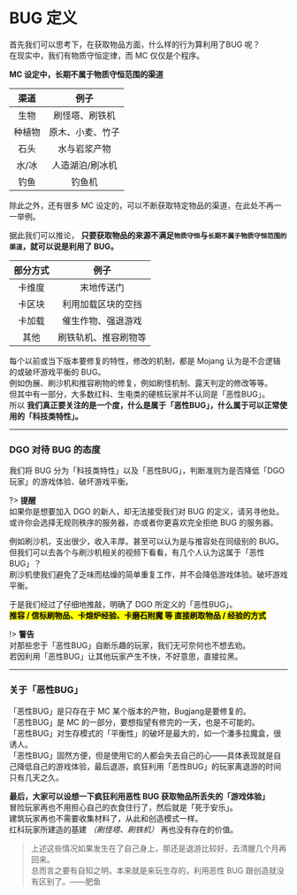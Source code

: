 <!-- information/bugDefinition -->


# BUG 定义

首先我们可以思考下，在获取物品方面，什么样的行为算利用了BUG 呢？<br/>
在现实中，我们有物质守恒定律，而 MC 仅仅是个程序。

 **MC 设定中，长期不属于物质守恒范围的渠道**

| 渠道 | 例子    | 
| :----: | :------: |
| 生物   | 刷怪塔、刷铁机 |
| 种植物 | 原木、小麦、竹子 |
| 石头   |  水与岩浆产物  |
| 水/冰  |  人造湖泊/刷冰机  |
| 钓鱼   |  钓鱼机  |

除此之外，还有很多 MC 设定的，可以不断获取特定物品的渠道，在此处不再一一举例。

据此我们可以推论， **只要获取物品的来源不满足`物质守恒`与`长期不属于物质守恒范围的渠道`，就可以说是利用了 BUG。** 

| 部分方式 | 例子    | 
| :-----: | :------: |
| 卡维度  | 末地传送门 |
| 卡区块  | 利用加载区块的空挡 |
| 卡加载  | 催生作物、强退游戏 |
| 其他    |  刷铁轨机、推容刷物等 |

每个以前或当下版本要修复的特性，修改的机制，都是 Mojang 认为是不合逻辑的或破坏游戏平衡的 BUG。<br/>
例如伪展、刷沙机和推容刷物的修复，例如刷怪机制、露天判定的修改等等。<br/>
但其中有一部分，大多数红科、生电类的硬核玩家并不认同是「恶性BUG」。<br/>
所以 **我们真正要关注的是一个度，什么是属于「恶性BUG」，什么属于可以正常使用的「科技类特性」。** 

---

### DGO 对待 BUG 的态度

我们将 BUG 分为「科技类特性」以及「恶性BUG」，判断准则为是否降低「DGO玩家」的游戏体验、破坏游戏平衡。

?> **提醒** <br/>
如果你是想要加入 DGO 的新人，却无法接受我们对 BUG 的定义，请另寻他处。<br/>
或许你会选择无规则秩序的服务器，亦或者你更喜欢完全拒绝 BUG 的服务器。

例如刷沙机，支出很少，收入丰厚。甚至可以认为是与推容处在同级别的 BUG。<br/>
但我们可以去各个与刷沙机相关的视频下看看，有几个人认为这属于「恶性BUG」？<br/>
刷沙机使我们避免了乏味而枯燥的简单重复工作，并不会降低游戏体验。破坏游戏平衡。

于是我们经过了仔细地推敲，明确了 DGO 所定义的「恶性BUG」。<br/>
 **<mark>推容 / 信标刷物品、卡熔炉经验、卡磨石附魔 等 直接刷取物品 / 经验的方式** </mark><br/>

!> **警告** <br/>
对那些忠于「恶性BUG」自断乐趣的玩家，我们无可奈何也不想去劝。<br/>
若因利用「恶性BUG」让其他玩家产生不快，不好意思，直接拉黑。

---

### 关于「恶性BUG」

「恶性BUG」是只存在于 MC 某个版本的产物，Bugjang是要修复的。<br/>
「恶性BUG」是 MC 的一部分，要想指望有修完的一天，也是不可能的。<br/>
「恶性BUG」对生存模式的「平衡性」的破坏是最大的，如一个潘多拉魔盒，很诱人。<br/>
「恶性BUG」固然方便，但是使用它的人都会失去自己的心——具体表现就是自己降低自己的游戏体验，最后退游，疯狂利用「恶性BUG」的玩家离退游的时间只有几天之久。

 **最后，大家可以设想一下疯狂利用恶性 BUG 获取物品所丢失的「游戏体验」** <br/>
冒险玩家再也不用担心自己的衣食住行了，然后就是「死于安乐」。<br/>
建筑玩家再也不需要收集材料了，从此和创造模式一样。<br/>
红科玩家所建造的基建 *（刷怪塔、刷铁机）* 再也没有存在的价值。

> 上述这些情况如果发生在了自己身上，那还是退游比较好，去清醒几个月再回来。<br/>
总而言之要有自知之明，本来就是来玩生存的，利用恶性 BUG 跟创造就没有区别了。——肥鱼
